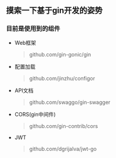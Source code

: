 ## 摸索一下基于gin开发的姿势

### 目前是使用到的组件

- Web框架
   > github.com/gin-gonic/gin
- 配置加载
   > github.com/jinzhu/configor
- API文档
   > github.com/swaggo/gin-swagger
- CORS(gin中间件)
   > github.com/gin-contrib/cors
- JWT
   > github.com/dgrijalva/jwt-go